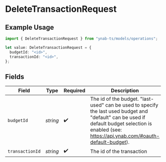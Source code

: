 # DeleteTransactionRequest

## Example Usage

```typescript
import { DeleteTransactionRequest } from "ynab-ts/models/operations";

let value: DeleteTransactionRequest = {
  budgetId: "<id>",
  transactionId: "<id>",
};
```

## Fields

| Field                                                                                                                                                                                             | Type                                                                                                                                                                                              | Required                                                                                                                                                                                          | Description                                                                                                                                                                                       |
| ------------------------------------------------------------------------------------------------------------------------------------------------------------------------------------------------- | ------------------------------------------------------------------------------------------------------------------------------------------------------------------------------------------------- | ------------------------------------------------------------------------------------------------------------------------------------------------------------------------------------------------- | ------------------------------------------------------------------------------------------------------------------------------------------------------------------------------------------------- |
| `budgetId`                                                                                                                                                                                        | *string*                                                                                                                                                                                          | :heavy_check_mark:                                                                                                                                                                                | The id of the budget. "last-used" can be used to specify the last used budget and "default" can be used if default budget selection is enabled (see: https://api.ynab.com/#oauth-default-budget). |
| `transactionId`                                                                                                                                                                                   | *string*                                                                                                                                                                                          | :heavy_check_mark:                                                                                                                                                                                | The id of the transaction                                                                                                                                                                         |